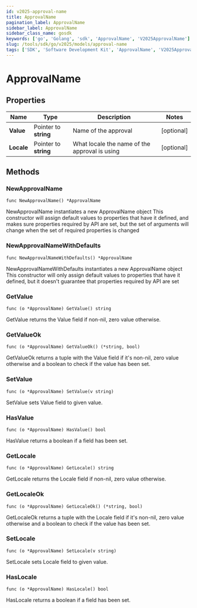 ```yaml
---
id: v2025-approval-name
title: ApprovalName
pagination_label: ApprovalName
sidebar_label: ApprovalName
sidebar_class_name: gosdk
keywords: ['go', 'Golang', 'sdk', 'ApprovalName', 'V2025ApprovalName'] 
slug: /tools/sdk/go/v2025/models/approval-name
tags: ['SDK', 'Software Development Kit', 'ApprovalName', 'V2025ApprovalName']
---
```


# ApprovalName

## Properties

Name | Type | Description | Notes
------------ | ------------- | ------------- | -------------
**Value** | Pointer to **string** | Name of the approval | [optional] 
**Locale** | Pointer to **string** | What locale the name of the approval is using | [optional] 

## Methods

### NewApprovalName

`func NewApprovalName() *ApprovalName`

NewApprovalName instantiates a new ApprovalName object
This constructor will assign default values to properties that have it defined,
and makes sure properties required by API are set, but the set of arguments
will change when the set of required properties is changed

### NewApprovalNameWithDefaults

`func NewApprovalNameWithDefaults() *ApprovalName`

NewApprovalNameWithDefaults instantiates a new ApprovalName object
This constructor will only assign default values to properties that have it defined,
but it doesn't guarantee that properties required by API are set

### GetValue

`func (o *ApprovalName) GetValue() string`

GetValue returns the Value field if non-nil, zero value otherwise.

### GetValueOk

`func (o *ApprovalName) GetValueOk() (*string, bool)`

GetValueOk returns a tuple with the Value field if it's non-nil, zero value otherwise
and a boolean to check if the value has been set.

### SetValue

`func (o *ApprovalName) SetValue(v string)`

SetValue sets Value field to given value.

### HasValue

`func (o *ApprovalName) HasValue() bool`

HasValue returns a boolean if a field has been set.

### GetLocale

`func (o *ApprovalName) GetLocale() string`

GetLocale returns the Locale field if non-nil, zero value otherwise.

### GetLocaleOk

`func (o *ApprovalName) GetLocaleOk() (*string, bool)`

GetLocaleOk returns a tuple with the Locale field if it's non-nil, zero value otherwise
and a boolean to check if the value has been set.

### SetLocale

`func (o *ApprovalName) SetLocale(v string)`

SetLocale sets Locale field to given value.

### HasLocale

`func (o *ApprovalName) HasLocale() bool`

HasLocale returns a boolean if a field has been set.


